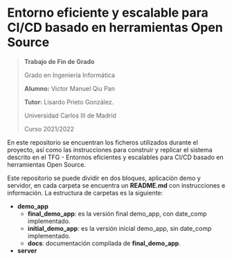# Entorno eficiente y escalable para CI/CD basado en herramientas Open Source

> **Trabajo de Fin de Grado**
> 
> Grado en Ingeniería Informática
> 
> **Alumno:** Victor Manuel Qiu Pan
>  
> **Tutor:** Lisardo Prieto González.
> 
> Universidad Carlos III de Madrid
> 
> Curso 2021/2022

En este repositorio se encuentran los ficheros utilizados durante el proyecto, así como las instrucciones para construir y replicar el sistema descrito en el TFG - Entornos eficientes y escalables para CI/CD basado en herramientas Open Source. 


Este repositorio se puede dividir en dos bloques, aplicación demo y servidor, en cada carpeta se encuentra un **README.md** con instrucciones e información. La estructura de carpetas es la siguiente:
- **demo_app**
  - **final_demo_app**: es la versión final demo_app, con date_comp implementado.
  - **initial_demo_app**: es la versión inicial demo_app, sin date_comp implementado.
  - **docs**: documentación compilada de **final_demo_app**.
- **server**